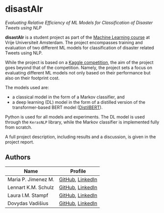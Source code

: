 # disastAIr
*Evaluating Relative Efficiency of ML Models for Classification of Disaster Tweets using NLP*

**disastAIr** is a student project as part of the [Machine Learning course](https://mlvu.github.io/) at Vrije Universiteit Amsterdam. The project encompasses training and evaluation of two different ML models for classification of disaster related Tweets using NLP.

While the project is based on a [Kaggle competition](https://www.kaggle.com/competitions/nlp-getting-started), the aim of the project goes beyond that of the competition. Namely, the project sets a focus on evaluating different ML models not only based on their performance but also on their footprint cost. 

The models used are:
- a classical model in the form of a Markov classifier, and
- a deep learning (DL) model in the form of a distilled version of the transformer-based BERT model ([DistilBERT](https://arxiv.org/abs/1910.01108)).

Python is used for all models and experiments. The DL model is used through the `KerasNLP` library, while the Markov classifier is implemented fully from scratch.

A full project description, including results and a discussion, is given in the project report.

## Authors
| Name | Profile |
|---|---|
| Maria P. Jimenez M. | [GitHub](https://github.com/mapa21), [LinkedIn](https://www.linkedin.com/in/maria-paula-jim%C3%A9nez-moreno-59593221b/) |
| Lennart K.M. Schulz | [GitHub](https://github.com/lkm-schulz), [LinkedIn](https://www.linkedin.com/in/lkm-schulz/) |
| Laura I.M. Stampf | [GitHub](https://github.com/laustam), [LinkedIn](https://www.linkedin.com/in/laura-stampf/) |
| Dovydas Vadišius | [GitHub](https://github.com/DovydasVad), [LinkedIn](https://www.linkedin.com/in/dovydas-vadisius/) |
